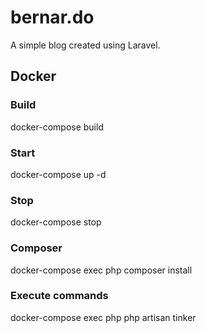 # bernar.do

A simple blog created using Laravel.

## Docker

### Build
docker-compose build

### Start
docker-compose up -d

### Stop
docker-compose stop

### Composer
docker-compose exec php composer install

### Execute commands
docker-compose exec php php artisan tinker
